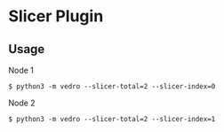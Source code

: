 # Slicer Plugin

## Usage

Node 1
```shell
$ python3 -m vedro --slicer-total=2 --slicer-index=0
```

Node 2
```shell
$ python3 -m vedro --slicer-total=2 --slicer-index=1
```
